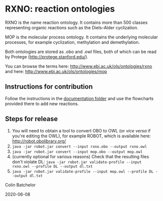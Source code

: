 # RXNO: reaction ontologies

RXNO is the name reaction ontology. It contains more than 500 classes representing organic reactions such as the Diels–Alder cyclization.

MOP is the molecular process ontology. It contains the underlying molecular processes, for example cyclization, methylation and demethylation.

Both ontologies are stored as .obo and .owl files, both of which can be read by Protege (http://protege.stanford.edu/).

You can browse the terms here: http://www.ebi.ac.uk/ols/ontologies/rxno and here: http://www.ebi.ac.uk/ols/ontologies/mop

## Instructions for contribution
Follow the instructions in the [documentation folder](/docs) and use the flowcharts provided there to add new reactions.

## Steps for release

1. You will need to obtain a tool to convert OBO to OWL (or _vice versa_ if you're editing the OWL), for example ROBOT, which is available here: http://robot.obolibrary.org/
2. `java -jar robot.jar convert --input rxno.obo --output rxno.owl`
3. `java -jar robot.jar convert --input mop.obo --output mop.owl`
4. (currently optional for various reasons) Check that the resulting files don't violate DL: `java -jar robot.jar validate-profile --input rxno.owl --profile DL --output dl.txt`
5. `java -jar robot.jar validate-profile --input mop.owl --profile DL --output dl.txt`

Colin Batchelor

2020-06-08
